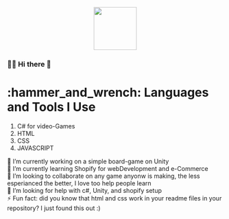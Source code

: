 
<div id="header" align="center">
  <img src="https://media.giphy.com/media/M9gbBd9nbDrOTu1Mqx/giphy.gif" width="100"/>
</div>

### :man_technologist: Hi there 👋

<div style="display=flex">
  <h1>:hammer_and_wrench: Languages and Tools I Use</h1>
  <ol>
    <li>C# for video-Games</li>
    <li>HTML</li>
    <li>CSS</li>
    <li>JAVASCRIPT</li>
  </ol>
</div>
🔭 I’m currently working on a simple board-game on Unity<br>
🌱 I’m currently learning Shopify for webDevelopment and e-Commerce<br>
👯 I’m looking to collaborate on any game anyonw is making, the less esperianced the better, I love too help people learn<br>
🤔 I’m looking for help with c#, Unity, and shopify setup<br>
⚡ Fun fact: did you know that html and css work in your readme files in your repository? I just found this out :)
<!--
**rjazzJohnson/rjazzJohnson** is a ✨ _special_ ✨ repository because its `README.md` (this file) appears on your GitHub profile.

Here are some ideas to get you started:

- 🔭 I’m currently working on ...
- 🌱 I’m currently learning ...
- 👯 I’m looking to collaborate on ...
- 🤔 I’m looking for help with ...
- 💬 Ask me about ...
- 📫 How to reach me: ...
- 😄 Pronouns: ...
- ⚡ Fun fact: ...
-->
